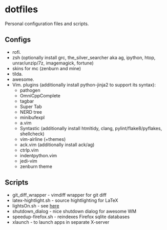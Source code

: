 # dotfiles

Personal configuration files and scripts.

## Configs

 - rofi.
 - zsh (optionally install grc, the\_silver\_searcher aka ag, ipython, htop, unrar/unzip/7z, imagemagick, fortune)
 - skins for mc (zenburn and mine)
 - tilda.
 - awesome.
 - Vim. plugins (additionally install python-jinja2 to support its syntax):
    * pathogen
    * OmniCppComplete
    * tagbar
    * Super Tab
    * NERD tree
    * minibufexpl
    * a.vim
    * Syntastic (additionally install htmltidy, clang, pylint/flake8/pyflakes, shellcheck)
    * vim-airline (+themes)
    * ack.vim (additionally install ack/ag)
    * ctrlp.vim
    * indentpython.vim
    * jedi-vim
    * zenburn theme

## Scripts
 - git\_diff\_wrapper - vimdiff wrapper for git diff
 - latex-hightlight.sh - source hightlighting for LaTeX
 - lightsOn.sh - see [here](https://github.com/iye/lightsOn)
 - shutdown\_dialog - nice shutdown dialog for awesome WM
 - speedup-firefox.sh - reindexes Firefox sqlite databases
 - xlaunch - to launch apps in separate X-server

